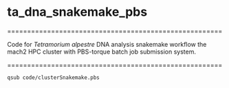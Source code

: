 # ta_dna_snakemake_pbs

======================================================

Code for *Tetramorium alpestre* DNA analysis snakemake workflow the mach2 HPC cluster with PBS-torque batch job submission system. 

======================================================


```
qsub code/clusterSnakemake.pbs
```




